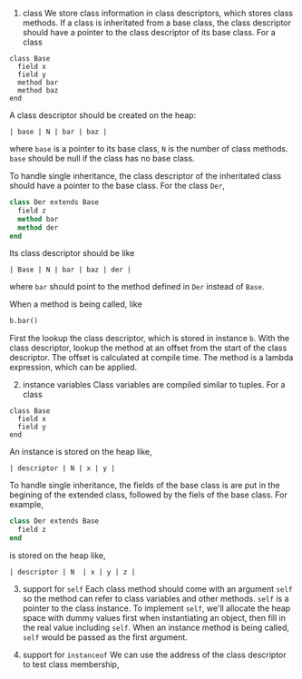 1. class 
We store class information in class descriptors, which stores class methods. If a class is inheritated from a base class, the class descriptor should have a pointer to the class descriptor of its base class.
For a class
```
class Base
  field x
  field y
  method bar
  method baz
end
```
A class descriptor should be created on the heap:
```
| base | N | bar | baz |
```
where `base` is a pointer to its base class, `N` is the number of class methods. `base` should be null if the class has no base class.

To handle single inheritance, the class descriptor of the inheritated class should have a pointer to the base class. 
For the class `Der`,
```ocaml
class Der extends Base
  field z
  method bar
  method der
end
```
Its class descriptor should be like
```
| Base | N | bar | baz | der |
```
where `bar` should point to the method defined in `Der` instead of `Base`.

When a method is being called, like
```ocaml
b.bar()
```
First the lookup the class descriptor, which is stored in instance `b`. With the class descriptor, lookup the method at an offset from the start of the class descriptor. The offset is calculated at compile time.
The method is a lambda expression, which can be applied.

2. instance variables
Class variables are compiled similar to tuples.
For a class
```
class Base
  field x
  field y
end
```
An instance is stored on the heap like,
```
| descriptor | N | x | y |
```
To handle single inheritance, the fields of the base class is are put in the begining of the extended class, followed by the fiels of the base class.
For example, 
```ocaml
class Der extends Base
  field z
end
```
is stored on the heap like,
```
| descriptor | N  | x | y | z |
```
3. support for `self`
Each class method should come with an argument `self` so the method can refer to class variables and other methods. `self` is a pointer to the class instance.
To implement `self`, we'll allocate the heap space with dummy values first when instantiating an object, then fill in the real value including `self`.
When an instance method is being called, `self` would be passed as the first argument.

4. support for `instanceof`
We can use the address of the class descriptor to test class membership,
